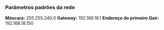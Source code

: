 ### Parâmetros padrões da rede
**Máscara:** 255.255.240.0
**Gateway:** 192.168.16.1
**Endereço do primeiro Qair:** 192.168.18.150